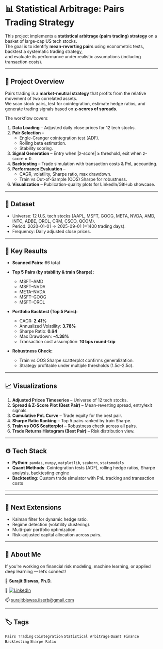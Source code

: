 # 📊 Statistical Arbitrage: Pairs Trading Strategy

This project implements a **statistical arbitrage (pairs trading) strategy** on a basket of large-cap US tech stocks.  
The goal is to identify **mean-reverting pairs** using econometric tests, backtest a systematic trading strategy,  
and evaluate its performance under realistic assumptions (including transaction costs).

---

## 🚀 Project Overview

Pairs trading is a **market-neutral strategy** that profits from the relative movement of two correlated assets.  
We scan stock pairs, test for cointegration, estimate hedge ratios, and generate trading signals based on **z-scores of spreads**.

The workflow covers:

1. **Data Loading** – Adjusted daily close prices for 12 tech stocks.  
2. **Pair Selection** –  
   - Engle-Granger cointegration test (ADF).  
   - Rolling beta estimation.  
   - Stability scoring.  
3. **Signal Generation** – Entry when |z-score| ≥ threshold, exit when z-score ≈ 0.  
4. **Backtesting** – Trade simulation with transaction costs & PnL accounting.  
5. **Performance Evaluation** –  
   - CAGR, volatility, Sharpe ratio, max drawdown.  
   - Train vs Out-of-Sample (OOS) Sharpe for robustness.  
6. **Visualization** – Publication-quality plots for LinkedIn/GitHub showcase.

---

## 📂 Dataset

- Universe: 12 U.S. tech stocks (AAPL, MSFT, GOOG, META, NVDA, AMD, INTC, ADBE, ORCL, CRM, CSCO, QCOM).  
- Period: 2020-01-01 → 2025-09-01 (≈1400 trading days).  
- Frequency: Daily adjusted close prices.  

---

## 🔑 Key Results

- **Scanned Pairs:** 66 total  
- **Top 5 Pairs (by stability & train Sharpe):**  
  - MSFT–AMD  
  - MSFT–NVDA  
  - META–NVDA  
  - MSFT–GOOG  
  - MSFT–ORCL  

- **Portfolio Backtest (Top 5 Pairs):**  
  - CAGR: **2.41%**  
  - Annualized Volatility: **3.78%**  
  - Sharpe Ratio: **0.64**  
  - Max Drawdown: **-4.38%**  
  - Transaction cost assumption: **10 bps round-trip**  

- **Robustness Check:**  
  - Train vs OOS Sharpe scatterplot confirms generalization.  
  - Strategy profitable under multiple thresholds (1.5σ–2.5σ).

---

## 📈 Visualizations


1. **Adjusted Prices Timeseries** – Universe of 12 tech stocks.  
2. **Spread & Z-Score Plot (Best Pair)** – Mean-reverting spread, entry/exit signals.  
3. **Cumulative PnL Curve** – Trade equity for the best pair.  
4. **Sharpe Ratio Ranking** – Top 5 pairs ranked by train Sharpe.  
5. **Train vs OOS Scatterplot** – Robustness check across all pairs.  
6. **Trade Returns Histogram (Best Pair)** – Risk distribution view.  


---

## ⚙️ Tech Stack

- **Python**: `pandas`, `numpy`, `matplotlib`, `seaborn`, `statsmodels`  
- **Quant Methods**: Cointegration tests (ADF), rolling hedge ratios, Sharpe analysis, backtesting engine  
- **Backtesting**: Custom trade simulator with PnL tracking and transaction costs  

---


---

## 🔮 Next Extensions

- Kalman filter for dynamic hedge ratio.  
- Regime detection (volatility clustering).  
- Multi-pair portfolio optimization.  
- Risk-adjusted capital allocation across pairs.  


---


## 🙌 About Me

If you're working on financial risk modeling, machine learning, or applied deep learning — let’s connect!

👤 **Surajit Biswas, Ph.D.**  

🔗  [![LinkedIn](https://img.shields.io/badge/LinkedIn-Connect-blue?logo=linkedin)](https://www.linkedin.com/in/surajit-biswas-phd/)

📫 surajitbiswas.iiserb@gmail.com

---

## 🏷️ Tags

`Pairs Trading` `Cointegration` `Statistical Arbitrage` `Quant Finance` `Backtesting` `Sharpe Ratio`
